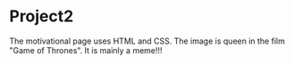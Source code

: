 # Project2
The motivational page uses HTML and CSS.
The image is queen in the film "Game of Thrones". 
It is mainly a meme!!!

